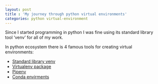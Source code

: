 ```yaml
---
layout: post
title : 'My journey through python virtual environments'
categories: python virtual-environment
---
```



Since I started programming in python I was fine using its standard library tool ‘venv’ for all of my work.

In python ecosystem there is 4 famous  tools for creating virtual environments:
- [Standard library venv](https://docs.python.org/3/library/venv.html)
- [Virtualenv package ](https://virtualenv.pypa.io)
- [Pipenv](https://pipenv.pypa.io)
- [Conda envirments](https://docs.conda.io/projects/conda/en/latest/user-guide/concepts/environments.html)

